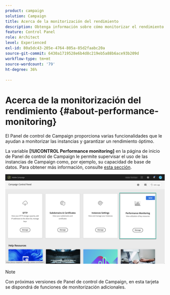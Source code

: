 ```yaml
---
product: campaign
solution: Campaign
title: Acerca de la monitorización del rendimiento
description: Obtenga información sobre cómo monitorizar el rendimiento de las instancias en el Panel de control de Campaign
feature: Control Panel
role: Architect
level: Experienced
exl-id: 80a5dc43-205e-4764-805a-85d2faabc20a
source-git-commit: 6430a1719528e6b4d8c219eb5a88b6ace93b209d
workflow-type: tm+mt
source-wordcount: '79'
ht-degree: 36%

---
```


# Acerca de la monitorización del rendimiento {#about-performance-monitoring}

El Panel de control de Campaign proporciona varias funcionalidades que le ayudan a monitorizar las instancias y garantizar un rendimiento óptimo.

La variable **[!UICONTROL Performance monitoring]** en la página de inicio de Panel de control de Campaign le permite supervisar el uso de las instancias de Campaign como, por ejemplo, su capacidad de base de datos. Para obtener más información, consulte [esta sección](../../performance-monitoring/using/database-monitoring.md).

![](assets/performance_card.png)

>[!NOTE]
>
>Con próximas versiones de Panel de control de Campaign, en esta tarjeta se dispondrá de funciones de monitorización adicionales.

